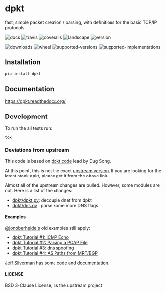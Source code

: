 dpkt
====

fast, simple packet creation / parsing, with definitions for the basic
TCP/IP protocols

![docs](https://readthedocs.org/projects/dpkt/badge/?style=flat:target:https://readthedocs.org/projects/dpkt)
![travis](http://img.shields.io/travis/brifordwylie/dpkt/master.png?style=flat:target:https://travis-ci.org/brifordwylie/dpkt)
![coveralls](http://img.shields.io/coveralls/brifordwylie/dpkt/master.png?style=flat:target:https://coveralls.io/r/brifordwylie/dpkt)
![landscape](https://landscape.io/github/brifordwylie/dpkt/master/landscape.svg?style=flat:target:https://landscape.io/github/brifordwylie/dpkt/master)
![version](http://img.shields.io/pypi/v/dpkt.png?style=flat:target:https://pypi.python.org/pypi/dpkt)

![downloads](http://img.shields.io/pypi/dm/dpkt.png?style=flat:target:https://pypi.python.org/pypi/dpkt)
![wheel](https://pypip.in/wheel/dpkt/badge.png?style=flat:target:https://pypi.python.org/pypi/dpkt)
![supported-versions](https://pypip.in/py_versions/dpkt/badge.png?style=flat:target:https://pypi.python.org/pypi/dpkt)
![supported-implementations](https://pypip.in/implementation/dpkt/badge.png?style=flat:target:https://pypi.python.org/pypi/dpkt)


Installation
------------

    pip install dpkt

Documentation
-------------

<https://dpkt.readthedocs.org/>

Development
-----------

To run the all tests run:

    tox

### Deviations from upstream

This code is based on [dpkt code](https://code.google.com/p/dpkt/) lead
by Dug Song.

At this point, this is not the exact [upstream
version](https://code.google.com/p/dpkt/). If you are looking for the
latest stock dpkt, please get it from the above link.

Almost all of the upstream changes are pulled. However, some modules are
not. Here is a list of the changes:

-   [dpkt/dpkt.py](https://github.com/kbandla/dpkt/commit/336fe02b0e2f00b382d91cd42558a69eec16d6c7):
    decouple dnet from dpkt
-   [dpkt/dns.py](https://github.com/kbandla/dpkt/commit/2bf3cde213144391fd90488d12f9ccce51b5fbca)
    : parse some more DNS flags

#### Examples

[@jonoberheide's](<https://twitter.com/jonoberheide>) old examples still
apply:

-   [dpkt Tutorial \#1: ICMP
    Echo](https://jon.oberheide.org/blog/2008/08/25/dpkt-tutorial-1-icmp-echo/)
-   [dpkt Tutorial \#2: Parsing a PCAP
    File](https://jon.oberheide.org/blog/2008/10/15/dpkt-tutorial-2-parsing-a-pcap-file/)
-   [dpkt Tutorial \#3: dns
    spoofing](https://jon.oberheide.org/blog/2008/12/20/dpkt-tutorial-3-dns-spoofing/)
-   [dpkt Tutorial \#4: AS Paths from
    MRT/BGP](https://jon.oberheide.org/blog/2009/03/25/dpkt-tutorial-4-as-paths-from-mrt-bgp/)

[Jeff Silverman](https://github.com/jeffsilverm) has some
[code](https://github.com/jeffsilverm/dpkt_doc) and
[documentation](http://www.commercialventvac.com/dpkt.html).

#### LICENSE

BSD 3-Clause License, as the upstream project
